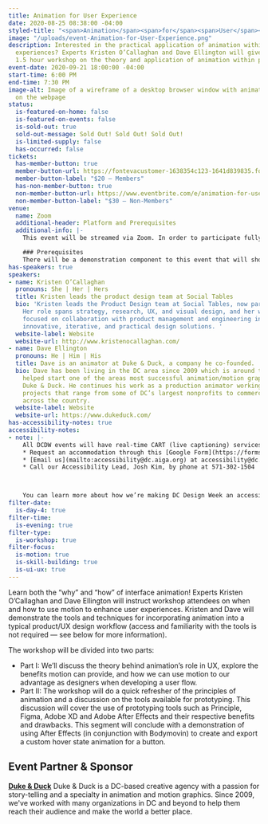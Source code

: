 ```yaml
---
title: Animation for User Experience
date: 2020-08-25 08:38:00 -04:00
styled-title: "<span>Animation</span><span>for</span><span>User</span><span>Experience</span>"
image: "/uploads/event-Animation-for-User-Experience.png"
description: Interested in the practical application of animation within interactive
  experiences? Experts Kristen O’Callaghan and Dave Ellington will give a hands-on,
  1.5 hour workshop on the theory and application of animation within product/UX design.
event-date: 2020-09-21 18:00:00 -04:00
start-time: 6:00 PM
end-time: 7:30 PM
image-alt: Image of a wireframe of a desktop browser window with animation elements
  on the webpage
status:
  is-featured-on-home: false
  is-featured-on-events: false
  is-sold-out: true
  sold-out-message: Sold Out! Sold Out! Sold Out!
  is-limited-supply: false
  has-occurred: false
tickets:
  has-member-button: true
  member-button-url: https://fontevacustomer-1638354c123-1641d839835.force.com/services/oauth2/authorize?client_id=3MVG9nthuDc9owbcOq7_07W.HriOQQPWTbMkrpOla.ajDQlTHf4_uby_mhwylcX.mJBU2O2SppTiZMS0J_HJd&response_type=code&redirect_uri=https://ikit.aiga.org/ikit_national_util/ikit-national-util-sso-redirect/&state=https%3A%2F%2Fdc.aiga.org%2Fevent%2Fanimation-for-user-experience%2F%3Fredirect_source%3Deventbrite_register
  member-button-label: "$20 — Members"
  has-non-member-button: true
  non-member-button-url: https://www.eventbrite.com/e/animation-for-user-experience-tickets-118155114127
  non-member-button-label: "$30 — Non-Members"
venue:
  name: Zoom
  additional-header: Platform and Prerequisites
  additional-info: |-
    This event will be streamed via Zoom. In order to participate fully, attendees should plan to join on the Zoom app via their computer, tablet, or mobile device with enough bandwidth to support viewing video. In order to ensure only those who have registered for the event are able to attend — and to create space for intimate conversations — only those whose display name fully matches the name on our registration list will be admitted from the waiting room. You can find more about joining our virtual events, including how to connect, directions to troubleshoot, and information about our refund policy in our [FAQ](/faqs/).

    ### Prerequisites
    There will be a demonstration component to this event that will showcase industry standard tools (Principle, Figma, Adobe XD and Adobe After Effects and their respective benefits and drawbacks). It is not necessary to have access to and familiarity with these tools.
has-speakers: true
speakers:
- name: Kristen O’Callaghan
  pronouns: She | Her | Hers
  title: Kristen leads the product design team at Social Tables
  bio: 'Kristen leads the Product Design team at Social Tables, now part of Cvent.
    Her role spans strategy, research, UX, and visual design, and her work is particularly
    focused on collaboration with product management and engineering in order to create
    innovative, iterative, and practical design solutions. '
  website-label: Website
  website-url: http://www.kristenocallaghan.com/
- name: Dave Ellington
  pronouns: He | Him | His
  title: Dave is an animator at Duke & Duck, a company he co-founded.
  bio: Dave has been living in the DC area since 2009 which is around the time he
    helped start one of the areas most successful animation/motion graphics studios,
    Duke & Duck. He continues his work as a production animator working on client
    projects that range from some of DC’s largest nonprofits to commercial clients
    across the country.
  website-label: Website
  website-url: https://www.dukeduck.com/
has-accessibility-notes: true
accessibility-notes:
- note: |-
    All DCDW events will have real-time CART (live captioning) services. If you need any additional accommodations, please contact us before 9/14 by, through the provided Google Form, or by phone. We honor your privacy and no personally identifying information (e.g. your name) is required to request an accommodation.
    * Request an accommodation through this [Google Form](https://forms.gle/gAQviAo5cTwWYGWV6)
    * [Email us](mailto:accessibility@dc.aiga.org) at accessibility@dc.aiga.org.
    * Call our Accessibility Lead, Josh Kim, by phone at 571-302-1504



    You can learn more about how we’re making DC Design Week an accessible experience by visiting our page on [accessibility](/accessibility/).
filter-date:
  is-day-4: true
filter-time:
  is-evening: true
filter-type:
  is-workshop: true
filter-focus:
  is-motion: true
  is-skill-building: true
  is-ui-ux: true
---
```


Learn both the “why” and “how” of interface animation! Experts Kristen O’Callaghan and Dave Ellington will instruct workshop attendees on when and how to use motion to enhance user experiences. Kristen and Dave will demonstrate the tools and techniques for incorporating animation into a typical product/UX design workflow (access and familiarity with the tools is not required — see below for more information).

The workshop will be divided into two parts: 
* Part I: We’ll discuss the theory behind animation’s role in UX, explore the benefits motion can provide, and how we can use motion to our advantage as designers when developing a user flow.
* Part II: The workshop will do a quick refresher of the principles of animation and a discussion on the tools available for prototyping. This discussion will cover the use of prototyping tools such as Principle, Figma, Adobe XD and Adobe After Effects and their respective benefits and drawbacks. This segment will conclude with a demonstration of using After Effects (in conjunction with Bodymovin) to create and export a custom hover state animation for a button.

## Event Partner & Sponsor
**[Duke & Duck](https://www.dukeduck.com/)**
Duke & Duck is a DC-based creative agency with a passion for story-telling and a specialty in animation and motion graphics. Since 2009, we've worked with many organizations in DC and beyond to help them reach their audience and make the world a better place.
